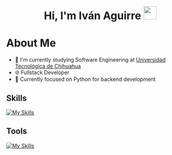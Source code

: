 <h1 align="center">Hi, I'm Iván Aguirre  <img src="https://media.giphy.com/media/hvRJCLFzcasrR4ia7z/giphy.gif" width="35"></h1>

# About Me
- 🏫 I'm currently studying Software Engineering at [Universidad Tecnológica de Chihuahua](https://www.utch.edu.mx/index.php/tecnologias/)
- 🌐 Fullstack Developer
- 🐍 Currently focused on Python for backend development
  
## Skills
[![My Skills](https://skillicons.dev/icons?i=html,css,js,react,tailwind,python,django,fastapi,dart,flutter,php,mysql,firebase,postgres)](https://skillicons.dev)

## Tools
[![My Skills](https://skillicons.dev/icons?i=vscode,git,github,postman,obsidian)](https://skillicons.dev)
